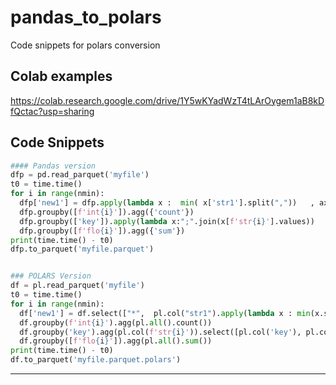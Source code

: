 # pandas_to_polars
Code snippets for polars conversion


## Colab examples


https://colab.research.google.com/drive/1Y5wKYadWzT4tLArOygem1aB8kDfQctac?usp=sharing




## Code Snippets



```python
#### Pandas version
dfp = pd.read_parquet('myfile')
t0 = time.time()
for i in range(nmin):
  dfp['new1'] = dfp.apply(lambda x :  min( x['str1'].split(","))   , axis=1)
  dfp.groupby([f'int{i}']).agg({'count'})
  dfp.groupby(['key']).apply(lambda x:";".join(x[f'str{i}'].values))
  dfp.groupby([f'flo{i}']).agg({'sum'})
print(time.time() - t0)
dfp.to_parquet('myfile.parquet')


### POLARS Version 
df = pl.read_parquet('myfile')
t0 = time.time()
for i in range(nmin):
  df['new1'] = df.select(["*",  pl.col("str1").apply(lambda x : min(x.split(",")) ).alias("booknew")])['booknew']
  df.groupby(f'int{i}').agg(pl.all().count())
  df.groupby('key').agg(pl.col(f'str{i}')).select([pl.col('key'), pl.col(f'str{i}').arr.join(",")])
  df.groupby([f'flo{i}']).agg(pl.all().sum())
print(time.time() - t0)
df.to_parquet('myfile.parquet.polars')

```



---







